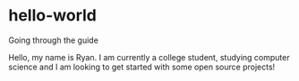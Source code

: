 # hello-world
Going through the guide

Hello, my name is Ryan. I am currently a college student, studying computer science and I am looking to get started with some open source projects!
